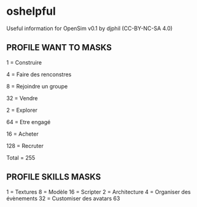 # oshelpful
Useful information for OpenSim v0.1 by djphil (CC-BY-NC-SA 4.0)

## PROFILE WANT TO MASKS
1   = Construire

4   = Faire des renconstres

8   = Rejoindre un groupe

32  = Vendre

2   = Explorer

64  = Etre engagé

16  = Acheter

128 = Recruter

Total = 255

## PROFILE SKILLS MASKS
1   = Textures
8   = Modèle
16  = Scripter
2   = Architecture
4   = Organiser des évènements
32  = Customiser des avatars
63

